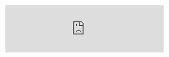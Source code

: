<center><iframe src="https://zh.wikibooks.org/wiki/EhViewer" frameborder="0" width="100%" height="auto" allowfullscreen></iframe></center>












